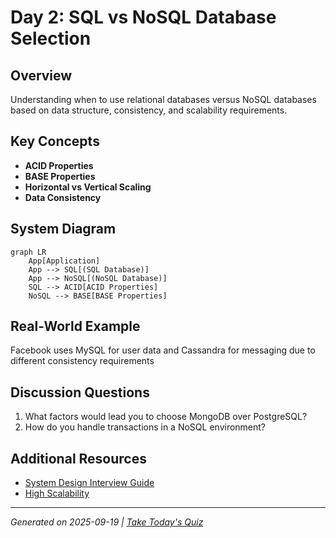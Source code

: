 # Day 2: SQL vs NoSQL Database Selection

## Overview
Understanding when to use relational databases versus NoSQL databases based on data structure, consistency, and scalability requirements.

## Key Concepts
- **ACID Properties**
- **BASE Properties**
- **Horizontal vs Vertical Scaling**
- **Data Consistency**

## System Diagram
```mermaid
graph LR
    App[Application]
    App --> SQL[(SQL Database)]
    App --> NoSQL[(NoSQL Database)]
    SQL --> ACID[ACID Properties]
    NoSQL --> BASE[BASE Properties]
```

## Real-World Example
Facebook uses MySQL for user data and Cassandra for messaging due to different consistency requirements

## Discussion Questions
1. What factors would lead you to choose MongoDB over PostgreSQL?
2. How do you handle transactions in a NoSQL environment?

## Additional Resources
- [System Design Interview Guide](https://github.com/donnemartin/system-design-primer)
- [High Scalability](http://highscalability.com/)

---
*Generated on 2025-09-19 | [Take Today's Quiz](../docs/quiz-2025-09-19.html)*
